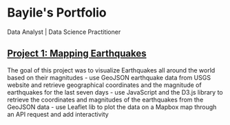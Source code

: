 # Bayile's Portfolio
Data Analyst | Data Science Practitioner

##  [Project 1: Mapping Earthquakes](https://github.com/bayileyegnabate/mapping_earthquakes)
The goal of this project was to visualize Earthquakes all around the world based on their magnitudes
    - use GeoJSON earthquake data from USGS website and retrieve geographical coordinates and the magnitude of earthquakes for the last seven days
    - use JavaScript and the D3.js library to retrieve the coordinates and magnitudes of the earthquakes from the GeoJSON data 
    - use Leaflet lib to plot the data on a Mapbox map through an API request and add interactivity